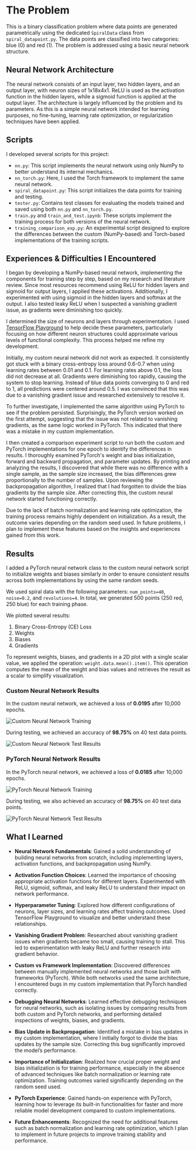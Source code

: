 # The Problem
This is a binary classification problem where data points are generated parametrically using the dedicated `SpiralData` class from `spiral_datapoint.py`. The data points are classified into two categories: blue (0) and red (1). The problem is addressed using a basic neural network structure.

## Neural Network Architecture
The neural network consists of an input layer, two hidden layers, and an output layer, with neuron sizes of 1x18x4x1. ReLU is used as the activation function in the hidden layers, while a sigmoid function is applied at the output layer. The architecture is largely influenced by the problem and its parameters. As this is a simple neural network intended for learning purposes, no fine-tuning, learning rate optimization, or regularization techniques have been applied.

## Scripts
I developed several scripts for this project:
- `nn.py`: This script implements the neural network using only NumPy to better understand its internal mechanics.
- `nn_torch.py`: Here, I used the Torch framework to implement the same neural network.
- `spiral_datapoint.py`: This script initializes the data points for training and testing.
- `tester.py`: Contains test classes for evaluating the models trained and saved using both `nn.py` and `nn_torch.py`.
- `train.py` and `train_and_test.ipynb`: These scripts implement the training process for both versions of the neural network.
- `training_comparison_exp.py`: An experimental script designed to explore the differences between the custom (NumPy-based) and Torch-based implementations of the training scripts.


## Experiences & Difficulties I Encountered
I began by developing a NumPy-based neural network, implementing the components for training step by step, based on my research and literature review. Since most resources recommend using ReLU for hidden layers and sigmoid for output layers, I applied these activations. Additionally, I experimented with using sigmoid in the hidden layers and softmax at the output. I also tested leaky ReLU when I suspected a vanishing gradient issue, as gradients were diminishing too quickly.

I determined the size of neurons and layers through experimentation. I used [TensorFlow Playground](https://playground.tensorflow.org/) to help decide these parameters, particularly focusing on how different neuron structures could approximate various levels of functional complexity. This process helped me refine my development.

Initially, my custom neural network did not work as expected. It consistently got stuck with a binary cross-entropy loss around 0.6-0.7 when using learning rates between 0.01 and 0.1. For learning rates above 0.1, the loss did not decrease at all. Gradients were diminishing too rapidly, causing the system to stop learning. Instead of blue data points converging to 0 and red to 1, all predictions were centered around 0.5. I was convinced that this was due to a vanishing gradient issue and researched extensively to resolve it.

To further investigate, I implemented the same algorithm using PyTorch to see if the problem persisted. Surprisingly, the PyTorch version worked on the first attempt, suggesting that the issue was not related to vanishing gradients, as the same logic worked in PyTorch. This indicated that there was a mistake in my custom implementation.

I then created a comparison experiment script to run both the custom and PyTorch implementations for one epoch to identify the differences in results. I thoroughly examined PyTorch's weight and bias initialization, forward and backward propagation, and parameter updates. By printing and analyzing the results, I discovered that while there was no difference with a single sample, as the sample size increased, the bias differences grew proportionally to the number of samples. Upon reviewing the backpropagation algorithm, I realized that I had forgotten to divide the bias gradients by the sample size. After correcting this, the custom neural network started functioning correctly.

Due to the lack of batch normalization and learning rate optimization, the training process remains highly dependent on initialization. As a result, the outcome varies depending on the random seed used. In future problems, I plan to implement these features based on the insights and experiences gained from this work.


## Results
I added a PyTorch neural network class to the custom neural network script to initialize weights and biases similarly in order to ensure consistent results across both implementations by using the same random seeds.

We used spiral data with the following parameters: `num_points=40`, `noise=0.2`, and `revolutions=4`. In total, we generated 500 points (250 red, 250 blue) for each training phase.

We plotted several results:
1. Binary Cross-Entropy (CE) Loss
2. Weights
3. Biases
4. Gradients

To represent weights, biases, and gradients in a 2D plot with a single scalar value, we applied the operation: `weight.data.mean().item()`. This operation computes the mean of the weight and bias values and retrieves the result as a scalar to simplify visualization.

### Custom Neural Network Results
In the custom neural network, we achieved a loss of **0.0195** after 10,000 epochs.

![Custom Neural Network Training](img/nn_training.png)

During testing, we achieved an accuracy of **98.75%** on 40 test data points.

![Custom Neural Network Test Results](img/nn_results.png)

### PyTorch Neural Network Results
In the PyTorch neural network, we achieved a loss of **0.0185** after 10,000 epochs.

![PyTorch Neural Network Training](img/nn_torch_training.png)

During testing, we also achieved an accuracy of **98.75%** on 40 test data points.

![PyTorch Neural Network Test Results](img/nn_torch_results.png)



## What I Learned

- **Neural Network Fundamentals**: Gained a solid understanding of building neural networks from scratch, including implementing layers, activation functions, and backpropagation using NumPy.
  
- **Activation Function Choices**: Learned the importance of choosing appropriate activation functions for different layers. Experimented with ReLU, sigmoid, softmax, and leaky ReLU to understand their impact on network performance.

- **Hyperparameter Tuning**: Explored how different configurations of neurons, layer sizes, and learning rates affect training outcomes. Used TensorFlow Playground to visualize and better understand these relationships.

- **Vanishing Gradient Problem**: Researched about vanishing gradient issues when gradients became too small, causing training to stall. This led to experimentation with leaky ReLU and further research into gradient behavior.

- **Custom vs Framework Implementation**: Discovered differences between manually implemented neural networks and those built with frameworks (PyTorch). While both networks used the same architecture, I encountered bugs in my custom implementation that PyTorch handled correctly.

- **Debugging Neural Networks**: Learned effective debugging techniques for neural networks, such as isolating issues by comparing results from both custom and PyTorch networks, and performing detailed inspections of weights, biases, and gradients.

- **Bias Update in Backpropagation**: Identified a mistake in bias updates in my custom implementation, where I initially forgot to divide the bias updates by the sample size. Correcting this bug significantly improved the model’s performance.

- **Importance of Initialization**: Realized how crucial proper weight and bias initialization is for training performance, especially in the absence of advanced techniques like batch normalization or learning rate optimization. Training outcomes varied significantly depending on the random seed used.

- **PyTorch Experience**: Gained hands-on experience with PyTorch, learning how to leverage its built-in functionalities for faster and more reliable model development compared to custom implementations.

- **Future Enhancements**: Recognized the need for additional features such as batch normalization and learning rate optimization, which I plan to implement in future projects to improve training stability and performance.
